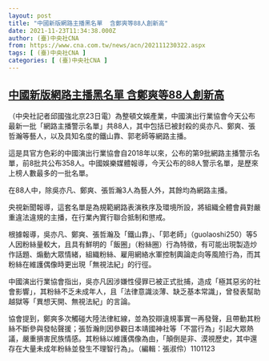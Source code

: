 ```yaml
---
layout: post
title: "中國新版網路主播黑名單  含鄭爽等88人創新高"
date: 2021-11-23T11:34:38.000Z
author: (臺)中央社CNA
from: https://www.cna.com.tw/news/acn/202111230322.aspx
tags: [ (臺)中央社CNA ]
categories: [ (臺)中央社CNA ]
---
```

<!--1637667278000-->
[中國新版網路主播黑名單  含鄭爽等88人創新高](https://www.cna.com.tw/news/acn/202111230322.aspx)
------

<div>
<div></div><div><p>（中央社記者邱國強北京23日電）為整頓文娛產業，中國演出行業協會今天公布最新一批「網路主播警示名單」共88人，其中包括已被封殺的吳亦凡、鄭爽、張哲瀚等藝人，以及具知名度的鐵山靠、郭老師等網路主播。</p><p>這是具官方色彩的中國演出行業協會自2018年以來，公布的第9批網路主播警示名單，前8批共公布358人。中國娛樂媒體報導，今天公布的88人警示名單，是歷來上榜人數最多的一批名單。</p><p>在88人中，除吳亦凡、鄭爽、張哲瀚3人為藝人外，其餘均為網路主播。</p><p>央視新聞報導，這套名單是為規範網路表演秩序及環境所設，將組織全體會員對嚴重違法違規的主播，在行業內實行聯合抵制和懲戒。</p><p>根據報導，吳亦凡、鄭爽、張哲瀚及「鐵山靠」、「郭老師」（guolaoshi250）等5人因粉絲量較大，且具有鮮明的「飯圈」（粉絲圈）行為特徵，有可能出現製造炒作話題、煽動大眾情緒，組織粉絲、雇用網絡水軍控制輿論走向等風險行為，而其粉絲在維護偶像時更出現「無視法紀」的行徑。</p><p>中國演出行業協會指出，吳亦凡因涉嫌性侵罪已被正式批捕，造成「極其惡劣的社會影響」，其粉絲不乏未成年人，且「法律意識淡薄、缺乏基本常識」，曾發表幫助越獄等「異想天開、無視法紀」的言論。</p><p>協會提到，鄭爽多次觸碰大陸法律紅線，並為狡辯違規事實一再發聲，且帶動其粉絲不斷參與發帖聲援；張哲瀚則因參觀日本靖國神社等「不當行為」引起大眾熱議，嚴重損害民族情感。其粉絲以維護偶像為由，「顛倒是非、漠視歷史，其中還存在大量未成年粉絲並發生不理智行為」。（編輯：張淑伶）1101123</p></div>
</div>
